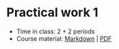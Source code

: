 # Practical work 1

- Time in class: 2 + 2 periods
- Course material: [Markdown](./COURSE_MATERIAL.md) |
  [PDF](https://heig-vd-dai-course.github.io/heig-vd-dai-course/06-practical-work-1/06-practical-work-1-course-material.pdf)
